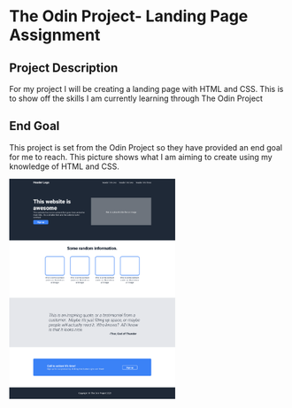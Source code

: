 # The Odin Project- Landing Page Assignment

## Project Description
For my project I will be creating a landing page with HTML and CSS. 
This is to show off the skills I am currently learning through The Odin Project

## End Goal
This project is set from the Odin Project so they have provided an end goal for me to reach. This picture shows what I am aiming to create using my knowledge of HTML and CSS.

<img src="images/EndGoal.png" width="300px" alt="Image of sample landing page that I am aiming to create">
